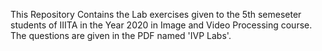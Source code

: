 This Repository Contains the Lab exercises given to the 5th semeseter students of IIITA in the Year 2020 in Image and Video Processing course. The questions are given in the PDF named 'IVP Labs'.
